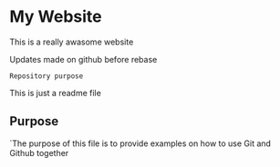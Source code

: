 # My Website
This is a really awasome website

Updates made on github before rebase

	Repository purpose

This is just a readme file

## Purpose

`The purpose of this file is to provide examples 
on how to use Git and Github together 

